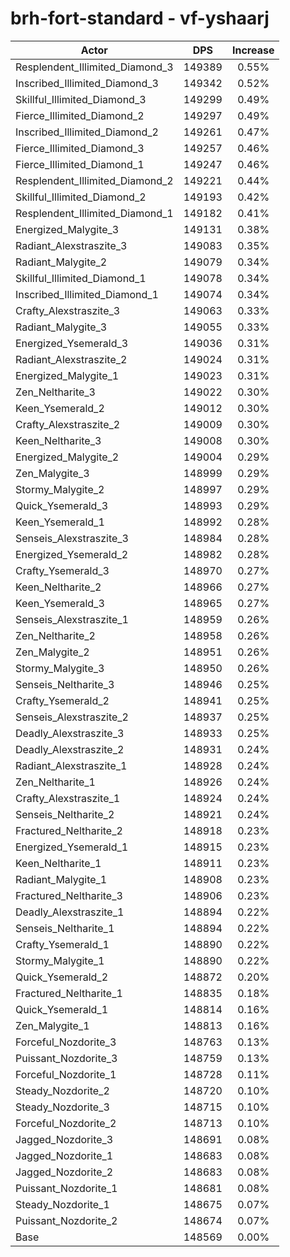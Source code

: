 # brh-fort-standard - vf-yshaarj
| Actor | DPS | Increase |
|---|:---:|:---:|
|Resplendent_Illimited_Diamond_3|149389|0.55%|
|Inscribed_Illimited_Diamond_3|149342|0.52%|
|Skillful_Illimited_Diamond_3|149299|0.49%|
|Fierce_Illimited_Diamond_2|149297|0.49%|
|Inscribed_Illimited_Diamond_2|149261|0.47%|
|Fierce_Illimited_Diamond_3|149257|0.46%|
|Fierce_Illimited_Diamond_1|149247|0.46%|
|Resplendent_Illimited_Diamond_2|149221|0.44%|
|Skillful_Illimited_Diamond_2|149193|0.42%|
|Resplendent_Illimited_Diamond_1|149182|0.41%|
|Energized_Malygite_3|149131|0.38%|
|Radiant_Alexstraszite_3|149083|0.35%|
|Radiant_Malygite_2|149079|0.34%|
|Skillful_Illimited_Diamond_1|149078|0.34%|
|Inscribed_Illimited_Diamond_1|149074|0.34%|
|Crafty_Alexstraszite_3|149063|0.33%|
|Radiant_Malygite_3|149055|0.33%|
|Energized_Ysemerald_3|149036|0.31%|
|Radiant_Alexstraszite_2|149024|0.31%|
|Energized_Malygite_1|149023|0.31%|
|Zen_Neltharite_3|149022|0.30%|
|Keen_Ysemerald_2|149012|0.30%|
|Crafty_Alexstraszite_2|149009|0.30%|
|Keen_Neltharite_3|149008|0.30%|
|Energized_Malygite_2|149004|0.29%|
|Zen_Malygite_3|148999|0.29%|
|Stormy_Malygite_2|148997|0.29%|
|Quick_Ysemerald_3|148993|0.29%|
|Keen_Ysemerald_1|148992|0.28%|
|Senseis_Alexstraszite_3|148984|0.28%|
|Energized_Ysemerald_2|148982|0.28%|
|Crafty_Ysemerald_3|148970|0.27%|
|Keen_Neltharite_2|148966|0.27%|
|Keen_Ysemerald_3|148965|0.27%|
|Senseis_Alexstraszite_1|148959|0.26%|
|Zen_Neltharite_2|148958|0.26%|
|Zen_Malygite_2|148951|0.26%|
|Stormy_Malygite_3|148950|0.26%|
|Senseis_Neltharite_3|148946|0.25%|
|Crafty_Ysemerald_2|148941|0.25%|
|Senseis_Alexstraszite_2|148937|0.25%|
|Deadly_Alexstraszite_3|148933|0.25%|
|Deadly_Alexstraszite_2|148931|0.24%|
|Radiant_Alexstraszite_1|148928|0.24%|
|Zen_Neltharite_1|148926|0.24%|
|Crafty_Alexstraszite_1|148924|0.24%|
|Senseis_Neltharite_2|148921|0.24%|
|Fractured_Neltharite_2|148918|0.23%|
|Energized_Ysemerald_1|148915|0.23%|
|Keen_Neltharite_1|148911|0.23%|
|Radiant_Malygite_1|148908|0.23%|
|Fractured_Neltharite_3|148906|0.23%|
|Deadly_Alexstraszite_1|148894|0.22%|
|Senseis_Neltharite_1|148894|0.22%|
|Crafty_Ysemerald_1|148890|0.22%|
|Stormy_Malygite_1|148890|0.22%|
|Quick_Ysemerald_2|148872|0.20%|
|Fractured_Neltharite_1|148835|0.18%|
|Quick_Ysemerald_1|148814|0.16%|
|Zen_Malygite_1|148813|0.16%|
|Forceful_Nozdorite_3|148763|0.13%|
|Puissant_Nozdorite_3|148759|0.13%|
|Forceful_Nozdorite_1|148728|0.11%|
|Steady_Nozdorite_2|148720|0.10%|
|Steady_Nozdorite_3|148715|0.10%|
|Forceful_Nozdorite_2|148713|0.10%|
|Jagged_Nozdorite_3|148691|0.08%|
|Jagged_Nozdorite_1|148683|0.08%|
|Jagged_Nozdorite_2|148683|0.08%|
|Puissant_Nozdorite_1|148681|0.08%|
|Steady_Nozdorite_1|148675|0.07%|
|Puissant_Nozdorite_2|148674|0.07%|
|Base|148569|0.00%|
